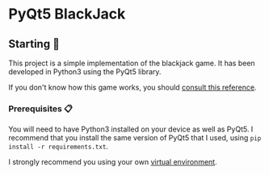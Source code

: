 # PyQt5 BlackJack

## Starting 🚀
This project is a simple implementation of the blackjack game.
It has been developed in Python3 using the PyQt5 library.

If you don't know how this game works, you should [consult this reference](https://bicyclecards.com/how-to-play/blackjack/#:~:text=When%20the%20dealer%20has%20served,dot%20the%20dealer%20must%20stand.).

### Prerequisites 📋
You will need to have Python3 installed on your device as well as PyQt5.
I recommend that you install the same version of PyQt5 that I used, using `pip install -r requirements.txt`.

I strongly recommend you using your own [virtual environment](https://towardsdatascience.com/virtual-environments-104c62d48c54#:~:text=A%20virtual%20environment%20is%20a,a%20system%2Dwide%20Python.).


